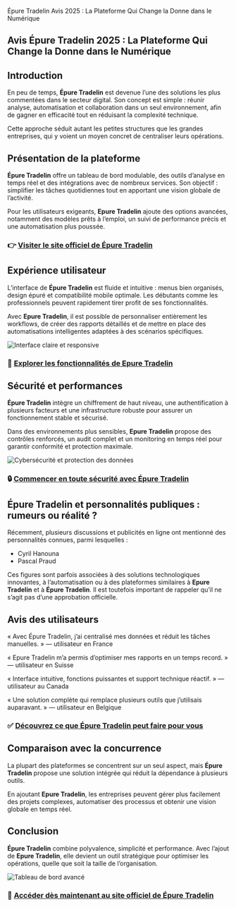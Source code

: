 Épure Tradelin
Avis 2025 : La Plateforme Qui Change la Donne dans le Numérique
## Avis Épure Tradelin 2025 : La Plateforme Qui Change la Donne dans le Numérique

## Introduction
En peu de temps, **Épure Tradelin** est devenue l’une des solutions les plus commentées dans le secteur digital. Son concept est simple : réunir analyse, automatisation et collaboration dans un seul environnement, afin de gagner en efficacité tout en réduisant la complexité technique.

Cette approche séduit autant les petites structures que les grandes entreprises, qui y voient un moyen concret de centraliser leurs opérations.

## Présentation de la plateforme
**Épure Tradelin** offre un tableau de bord modulable, des outils d’analyse en temps réel et des intégrations avec de nombreux services. Son objectif : simplifier les tâches quotidiennes tout en apportant une vision globale de l’activité.

Pour les utilisateurs exigeants, **Epure Tradelin** ajoute des options avancées, notamment des modèles prêts à l’emploi, un suivi de performance précis et une automatisation plus poussée.

### 👉 **[Visiter le site officiel de Épure Tradelin](https://epuretradelin.fr)**

## Expérience utilisateur
L’interface de **Épure Tradelin** est fluide et intuitive : menus bien organisés, design épuré et compatibilité mobile optimale. Les débutants comme les professionnels peuvent rapidement tirer profit de ses fonctionnalités.

Avec **Epure Tradelin**, il est possible de personnaliser entièrement les workflows, de créer des rapports détaillés et de mettre en place des automatisations intelligentes adaptées à des scénarios spécifiques.

![Interface claire et responsive](https://www.hubspot.com/hubfs/media/Utilisationdesproprietespaddingetmarginpourlacreationdunepageweb.jpeg)

### 🔗 **[Explorer les fonctionnalités de Epure Tradelin](https://epuretradelin.fr)**

## Sécurité et performances
**Épure Tradelin** intègre un chiffrement de haut niveau, une authentification à plusieurs facteurs et une infrastructure robuste pour assurer un fonctionnement stable et sécurisé.

Dans des environnements plus sensibles, **Epure Tradelin** propose des contrôles renforcés, un audit complet et un monitoring en temps réel pour garantir conformité et protection maximale.

![Cybersécurité et protection des données](https://www.kbcrawl.com/wp-content/uploads/2025/03/119588580_10222603-scaled.jpg)

### 🔒 **[Commencer en toute sécurité avec Épure Tradelin](https://epuretradelin.fr)**

## Épure Tradelin et personnalités publiques : rumeurs ou réalité ?
Récemment, plusieurs discussions et publicités en ligne ont mentionné des personnalités connues, parmi lesquelles :

- Cyril Hanouna
- Pascal Praud

Ces figures sont parfois associées à des solutions technologiques innovantes, à l’automatisation ou à des plateformes similaires à **Epure Tradelin** et à **Épure Tradelin**. Il est toutefois important de rappeler qu’il ne s’agit pas d’une approbation officielle.

## Avis des utilisateurs
« Avec Épure Tradelin, j’ai centralisé mes données et réduit les tâches manuelles. » — utilisateur en France

« Epure Tradelin m’a permis d’optimiser mes rapports en un temps record. » — utilisateur en Suisse

« Interface intuitive, fonctions puissantes et support technique réactif. » — utilisateur au Canada

« Une solution complète qui remplace plusieurs outils que j’utilisais auparavant. » — utilisateur en Belgique

### ✅ **[Découvrez ce que Épure Tradelin peut faire pour vous](https://epuretradelin.fr)**

## Comparaison avec la concurrence
La plupart des plateformes se concentrent sur un seul aspect, mais **Épure Tradelin** propose une solution intégrée qui réduit la dépendance à plusieurs outils.

En ajoutant **Epure Tradelin**, les entreprises peuvent gérer plus facilement des projets complexes, automatiser des processus et obtenir une vision globale en temps réel.

## Conclusion
**Épure Tradelin** combine polyvalence, simplicité et performance. Avec l’ajout de **Epure Tradelin**, elle devient un outil stratégique pour optimiser les opérations, quelle que soit la taille de l’organisation.

![Tableau de bord avancé](https://images.unsplash.com/photo-1618477247222-acbdb0e159b3?auto=format&fit=crop&w=1170&q=80)

### 🚀 **[Accéder dès maintenant au site officiel de Épure Tradelin](https://epuretradelin.fr)**
